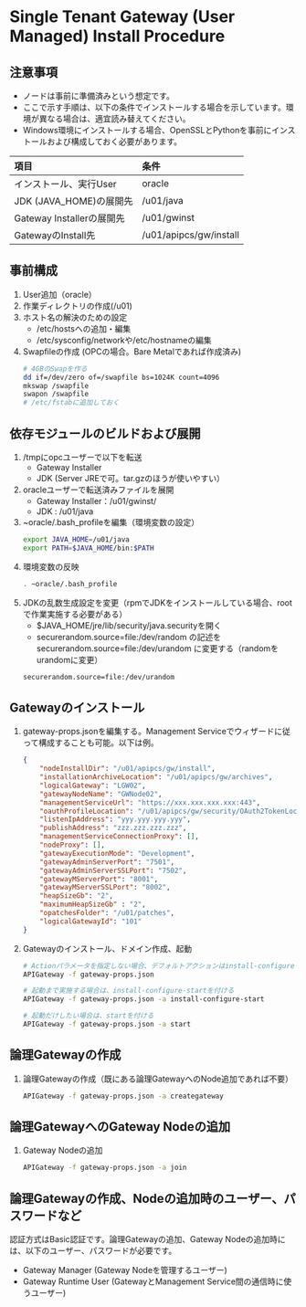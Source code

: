 # Single Tenant Gateway (User Managed) Install Procedure

## 注意事項

- ノードは事前に準備済みという想定です。
- ここで示す手順は、以下の条件でインストールする場合を示しています。環境が異なる場合は、適宜読み替えてください。
- Windows環境にインストールする場合、OpenSSLとPythonを事前にインストールおよび構成しておく必要があります。

| 項目 | 条件 |
|:--|:--|
| インストール、実行User | oracle |
| JDK (JAVA_HOME)の展開先 | /u01/java |
| Gateway Installerの展開先 | /u01/gwinst |
| GatewayのInstall先 | /u01/apipcs/gw/install |

## 事前構成

1. User追加（oracle）
1. 作業ディレクトリの作成(/u01)
1. ホスト名の解決のための設定
    - /etc/hostsへの追加・編集
    - /etc/sysconfig/networkや/etc/hostnameの編集
1. Swapfileの作成 (OPCの場合。Bare Metalであれば作成済み)
    ```bash
    # 4GBのSwapを作る
    dd if=/dev/zero of=/swapfile bs=1024K count=4096
    mkswap /swapfile
    swapon /swapfile
    # /etc/fstabに追加しておく
    ```

## 依存モジュールのビルドおよび展開

1. /tmpにopcユーザーで以下を転送
    - Gateway Installer
    - JDK (Server JREで可。tar.gzのほうが使いやすい）
1. oracleユーザーで転送済みファイルを展開
    - Gateway Installer：/u01/gwinst/
    - JDK : /u01/java
1. ~oracle/.bash_profileを編集（環境変数の設定）
    ```bash
    export JAVA_HOME=/u01/java
    export PATH=$JAVA_HOME/bin:$PATH
    ```
1. 環境変数の反映
    ```bash
    . ~oracle/.bash_profile
    ```
1. JDKの乱数生成設定を変更（rpmでJDKをインストールしている場合、rootで作業実施する必要がある）
    - $JAVA_HOME/jre/lib/security/java.securityを開く
    - securerandom.source=file:/dev/random の記述を securerandom.source=file:/dev/urandom に変更する（randomをurandomに変更）
    ```bash
    securerandom.source=file:/dev/urandom
    ```

## Gatewayのインストール

1. gateway-props.jsonを編集する。Management Serviceでウィザードに従って構成することも可能。以下は例。
    ```json
    {
        "nodeInstallDir": "/u01/apipcs/gw/install",
        "installationArchiveLocation": "/u01/apipcs/gw/archives",
        "logicalGateway": "LGW02",
        "gatewayNodeName": "GWNode02",
        "managementServiceUrl": "https://xxx.xxx.xxx.xxx:443",
        "oauthProfileLocation": "/u01/apipcs/gw/security/OAuth2TokenLocalEnforcerConfig.xml",
        "listenIpAddress": "yyy.yyy.yyy.yyy",
        "publishAddress": "zzz.zzz.zzz.zzz",
        "managementServiceConnectionProxy": [],
        "nodeProxy": [],
        "gatewayExecutionMode": "Development",
        "gatewayAdminServerPort": "7501",
        "gatewayAdminServerSSLPort": "7502",
        "gatewayMServerPort": "8001",
        "gatewayMServerSSLPort": "8002",
        "heapSizeGb": "2",
        "maximumHeapSizeGb" : "2",
        "opatchesFolder": "/u01/patches",
        "logicalGatewayId": "101"
    }
    ```
1. Gatewayのインストール、ドメイン作成、起動
    ```bash
    # Actionパラメータを指定しない場合、デフォルトアクションはinstall-configure
    APIGateway -f gateway-props.json

    # 起動まで実施する場合は、install-configure-startを付ける
    APIGateway -f gateway-props.json -a install-configure-start

    # 起動だけしたい場合は、startを付ける
    APIGateway -f gateway-props.json -a start
    ```

## 論理Gatewayの作成

1. 論理Gatewayの作成（既にある論理GatewayへのNode追加であれば不要）
    ```bash
    APIGateway -f gateway-props.json -a creategateway
    ```

## 論理GatewayへのGateway Nodeの追加

1. Gateway Nodeの追加
    ```bash
    APIGateway -f gateway-props.json -a join
    ```

## 論理Gatewayの作成、Nodeの追加時のユーザー、パスワードなど

認証方式はBasic認証です。論理Gatewayの追加、Gateway Nodeの追加時には、以下のユーザー、パスワードが必要です。

- Gateway Manager (Gateway Nodeを管理するユーザー)
- Gateway Runtime User (GatewayとManagement Service間の通信時に使うユーザー)
